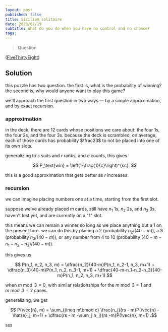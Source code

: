 ```yaml
---
layout: post
published: false
title: Sicilian solitaire
date: 2023/02/19
subtitle: What do you do when you have no control and no chance? 
tags:
---
```


>Question

<!--more-->

([FiveThirtyEight](URL))

## Solution

this puzzle has two question. the first is, what is the probability of winning? the second is, why would anyone want to play this game?

we'll approach the first question in two ways — by a simple approximation, and by exact recursion.

### approximation

in the deck, there are $12$ cards whose positions we care about: the four $1$s, the four $2$s, and the four $3$s. because the deck is scrambled, on average, each of those cards has probability $\frac23$ to not be placed into one of its own slots.

generalizing to $s$ suits and $r$ ranks, and $c$ counts, this gives

$$ P_\text{win} = \left(1-\frac{1}{c}\right)^{sc}. $$

this is a good approximation that gets better as $r$ increases.

### recursion

we can imagine placing numbers one at a time, starting from the first slot. 

suppose we've already placed $m$ cards, still have $n_1$ $1$s, $n_2$ $2$s, and $n_3$ $3$s, haven't lost yet, and are currently on a "$1$" slot. 

this means we can remain a winner so long as we place anything but a $1$ on the present turn. we can do this by placing a $2$ (probability $n_2/(40 - m)$), a $3$ (probability $n_3/(40-m)$), or any number from $4$ to $10$ (probability $(40 - m - n_1 - n_2 - n_3)/(40 - m)$).

this gives us 

$$ P(n_1, n_2, n_3, m) = \dfrac{n_2}{40-m}P(n_1, n_2-1, n_3, m+1) + \dfrac{n_3}{40-m}P(n_1, n_2, n_3-1, m+1) + \dfrac{40-m-n_1-n_2-n_3}{40-m}P(n_1, n_2, n_3, m+1) $$

when $m\bmod 3 = 0,$ with similar relationships for the $m\bmod 3 = 1$ and $m\bmod 3 = 2$ cases.

generalizing, we get

$$ P(\vec{n}, m) = \sum_{j\neq m\bmod c} \frac{n_j}{rs - m}P(\vec{n} - \hat{e}_j, m+1) + \dfrac{rs - m -\sum_j n_j}{rs -m}P(\vec{n}, m+1) .$$

sss


<br>
